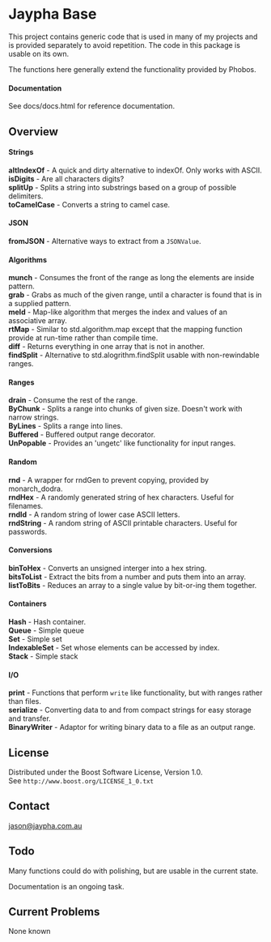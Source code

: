 # Jaypha Base

This project contains generic code that is used in many of my projects and is provided
separately to avoid repetition. The code in this package is usable on its own.

The functions here generally extend the functionality provided by Phobos.

#### Documentation

See docs/docs.html for reference documentation.

## Overview

#### Strings

**altIndexOf** - A quick and dirty alternative to indexOf. Only works with ASCII.  
**isDigits** - Are all characters digits?  
**splitUp** - Splits a string into substrings based on a group of possible delimiters.  
**toCamelCase** - Converts a string to camel case.  

#### JSON

**fromJSON** - Alternative ways to extract from a `JSONValue`.

#### Algorithms

**munch** - Consumes the front of the range as long the elements are inside pattern.  
**grab** - Grabs as much of the given range, until a character is found that is in a supplied pattern.  
**meld** - Map-like algorithm that merges the index and values of an associative array.  
**rtMap** - Similar to std.algorithm.map except that the mapping function provide at run-time rather than compile time.  
**diff** - Returns everything in one array that is not in another.  
**findSplit** - Alternative to std.alogrithm.findSplit usable with non-rewindable ranges.  

#### Ranges

**drain** - Consume the rest of the range.  
**ByChunk** - Splits a range into chunks of given size. Doesn't work with narrow strings.  
**ByLines** - Splits a range into lines.  
**Buffered** - Buffered output range decorator.  
**UnPopable** - Provides an 'ungetc' like functionality for input ranges.

#### Random

**rnd** - A wrapper for rndGen to prevent copying, provided by monarch_dodra.  
**rndHex** - A randomly generated string of hex characters. Useful for filenames.  
**rndId** - A random string of lower case ASCII letters.  
**rndString** - A random string of ASCII printable characters. Useful for passwords.  

#### Conversions

**binToHex** - Converts an unsigned interger into a hex string.  
**bitsToList** - Extract the bits from a number and puts them into an array.  
**listToBits** - Reduces an array to a single value by bit-or-ing them together.  

#### Containers

**Hash** - Hash container.  
**Queue** - Simple queue  
**Set** - Simple set  
**IndexableSet** - Set whose elements can be accessed by index.  
**Stack** - Simple stack  

#### I/O

**print** - Functions that perform `write` like functionality, but with ranges rather than files.  
**serialize** - Converting data to and from compact strings for easy storage and transfer.  
**BinaryWriter** - Adaptor for writing binary data to a file as an output range.

## License

Distributed under the Boost Software License, Version 1.0.  
See `http://www.boost.org/LICENSE_1_0.txt`

## Contact

jason@jaypha.com.au

## Todo

Many functions could do with polishing, but are usable in the current state.

Documentation is an ongoing task.

## Current Problems

None known
